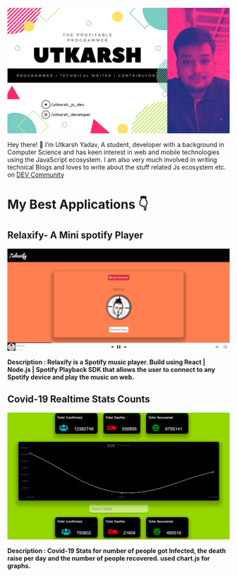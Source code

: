 ![Profile](https://github.com/Uyadav207/Uyadav207/blob/master/Assets/Banner.png)

Hey there! 👋 I’m Utkarsh Yadav, A student, developer with a background in Computer Science and has keen interest in web and mobile technologies using the JavaScript ecosystem. I am also very much involved in writing technical Blogs and loves to write about the stuff related Js ecosystem etc. on [DEV Community](https://dev.to/uyadav207)

# My Best Applications 👇

## Relaxify- A Mini spotify Player

![Relaxify](https://github.com/Uyadav207/Uyadav207/blob/master/Assets/relaxify.png)

**Description : Relaxify is a Spotify music player. Build using React | Node.js | Spotify Playback SDK that allows the user to connect to any Spotify device and play the music on web.**

## Covid-19 Realtime Stats Counts

![Covid](https://github.com/Uyadav207/Uyadav207/blob/master/Assets/covid.png)

**Description : Covid-19 Stats for number of people got Infected, the death raise per day and the number of people recovered. used chart.js for graphs.**

